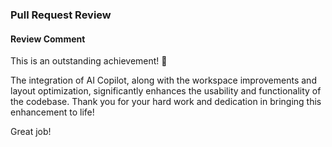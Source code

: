 ### Pull Request Review

#### Review Comment

This is an outstanding achievement! 🎉 

The integration of AI Copilot, along with the workspace improvements and layout optimization, significantly enhances the usability and functionality of the codebase. Thank you for your hard work and dedication in bringing this enhancement to life! 

Great job!